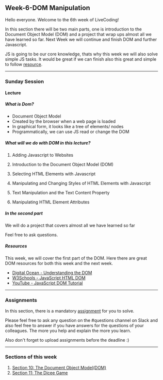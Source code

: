 ## Week-6-DOM Manipulation
Hello everyone. Welcome to the 6th week of LiveCoding!

In this section there will be two main parts, one is introduction to the Document Object Model (DOM) and a project that wrap ups almost all we have learned so far. Next Week we will continue and finish DOM and further Javascript.

JS is going to be our core knowledge, thats why this week we will also solve simple JS tasks. It would be great if we can finish also this great and simple to follow [resource](https://learn.freecodecamp.org/javascript-algorithms-and-data-structures/basic-javascript/).


---

### Sunday Session

#### Lecture
##### What is Dom?
- Document Object Model
- Created by the browser when a web page is loaded
- In graphical form, it looks like a tree of elements/ nodes
- Programmatically, we can use JS read or change the DOM 

##### What will we do with DOM in this lecture?
1. Adding Javascript to Websites

2. Introduction to the Document Object Model (DOM)

3. Selecting HTML Elements with Javascript

4. Manipulating and Changing Styles of HTML Elements with Javascript

5. Text Manipulation and the Text Content Property

6. Manipulating HTML Element Attributes


##### In the second part

We will do a project that covers almost all we have learned so far

Feel free to ask questions.

##### Resources

This week, we will cover the first part of the DOM. Here there are great DOM resources for both this week and the next week. 
-  [Digital Ocean - Understanding the DOM](https://www.digitalocean.com/community/tutorial_series/understanding-the-dom-document-object-model)
-  [W3Schools - JavaScript HTML DOM](https://www.w3schools.com/js/js_htmldom.asp)
-  [YouTube - JavaScript DOM Tutorial](https://www.youtube.com/watch?v=FIORjGvT0kk&list=PL4cUxeGkcC9gfoKa5la9dsdCNpuey2s-V&index=1)

---

### Assignments

In this section, there is a mandatory [assignment](./assignment) for you to solve.

Please feel free to ask any question on the #questions channel on Slack and also feel free to answer if you have answers for the questions of your colleagues. The more you help and explain the more you learn. 

Also don't forget to upload assignments before the deadline :)

---

### Sections of this week

1. [Section 10: The Document Object Model(DOM)](https://www.udemy.com/the-complete-web-development-bootcamp/learn/lecture/12374106#overview)
2. [Section 11: The Dicee Game](https://www.udemy.com/the-complete-web-development-bootcamp/learn/lecture/12383900#overview)

